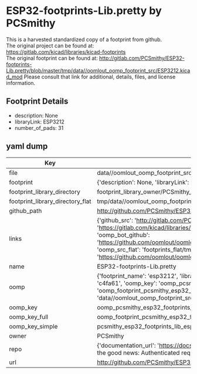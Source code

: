 # ESP32-footprints-Lib.pretty by PCSmithy  
This is a harvested standardized copy of a footprint from github.  
The original project can be found at:  
https://gitlab.com/kicad/libraries/kicad-footprints  
The original footprint can be found at:
http://gitlab.com/PCSmithy/ESP32-footprints-Lib.pretty/blob/master/tmp/data//oomlout_oomp_footprint_src/ESP3212.kicad_mod
Please consult that link for additional, details, files, and license information.  
## Footprint Details
* description: None  
* libraryLink: ESP3212  
* number_of_pads: 31  
## yaml dump  
| Key | Value |  
| --- | --- |  
| file | data//oomlout_oomp_footprint_src/ESP32-footprints-Lib.pretty/ESP3212.kicad_mod |  
| footprint | {'description': None, 'libraryLink': 'ESP3212', 'number_of_pads': 31} |  
| footprint_library_directory | footprint_library_owner/PCSmithy_ESP32-footprints-Lib.pretty |  
| footprint_library_directory_flat | tmp/data//oomlout_oomp_footprint_src/footprints_flat/pcsmithy_esp32_footprints_lib_esp3212/working |  
| github_path | http://github.com/PCSmithy/ESP32-footprints-Lib.pretty/blob/master/tmp/data//oomlout_oomp_footprint_src/ESP3212.kicad_mod |  
| links | {'github_src': 'http://gitlab.com/PCSmithy/ESP32-footprints-Lib.pretty/blob/master/tmp/data//oomlout_oomp_footprint_src/ESP3212.kicad_mod', 'github_src_repo': 'https://gitlab.com/kicad/libraries/kicad-footprints', 'oomp_bot': 'tmp/data//oomlout_oomp_footprint_src/footprints/pcsmithy_esp32_footprints_lib_esp3212/working', 'oomp_bot_github': 'https://github.com/oomlout/oomlout_oomp_footprint_bot/tree/main/tmp/data//oomlout_oomp_footprint_src/footprints/pcsmithy_esp32_footprints_lib_esp3212/working', 'oomp_src_flat': 'footprints_flat/tmp/data//oomlout_oomp_footprint_src/footprints_flat/pcsmithy_esp32_footprints_lib_esp3212/working', 'oomp_src_flat_github': 'https://github.com/oomlout/oomlout_oomp_footprint_src/tree/main/tmp/data//oomlout_oomp_footprint_src/footprints_flat/pcsmithy_esp32_footprints_lib_esp3212/working'} |  
| name | ESP32-footprints-Lib.pretty |  
| oomp | {'footprint_name': 'esp3212', 'library_name': 'esp32_footprints_lib', 'md5': 'c4fa61150ad3a2ed226251a75af4bfe2', 'md5_10': 'c4fa61150a', 'md5_5': 'c4fa6', 'md5_6': 'c4fa61', 'oomp_key': 'oomp_pcsmithy_esp32_footprints_lib_esp3212', 'oomp_key_extra': 'oomp_footprint_pcsmithy_esp32_footprints_lib_esp3212', 'oomp_key_full': 'oomp_footprint_pcsmithy_esp32_footprints_lib_esp3212_c4fa61', 'oomp_key_simple': 'pcsmithy_esp32_footprints_lib_esp3212', 'original_filename': 'data//oomlout_oomp_footprint_src/ESP32-footprints-Lib.pretty/ESP3212.kicad_mod', 'owner_name': 'pcsmithy'} |  
| oomp_key | oomp_pcsmithy_esp32_footprints_lib_esp3212 |  
| oomp_key_full | oomp_footprint_pcsmithy_esp32_footprints_lib_esp3212 |  
| oomp_key_simple | pcsmithy_esp32_footprints_lib_esp3212 |  
| owner | PCSmithy |  
| repo | {'documentation_url': 'https://docs.github.com/rest/overview/resources-in-the-rest-api#rate-limiting', 'message': "API rate limit exceeded for 84.66.142.224. (But here's the good news: Authenticated requests get a higher rate limit. Check out the documentation for more details.)"} |  
| url | http://github.com/PCSmithy/ESP32-footprints-Lib.pretty |  

